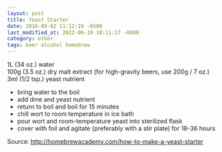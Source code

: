 ```yaml
---
layout: post
title: Yeast Starter
date: 2016-09-02 11:12:19 -0500
last_modified_at: 2022-06-19 10:11:17 -0400
category: other
tags: beer alcohol homebrew
---
```

1L (34 oz.) water  
100g (3.5 oz.) dry malt extract (for high-gravity beers, use 200g / 7 oz.)  
3ml (1/2 tsp.) yeast nutrient  

* bring water to the boil  
* add dme and yeast nutrient
* return to boil and boil for 15 minutes
* chill wort to room temperature in ice bath
* pour wort and room-temperature yeast into sterilized flask
* cover with foil and agitate (preferably with a stir plate) for 18-36 hours

Source: <http://homebrewacademy.com/how-to-make-a-yeast-starter>
